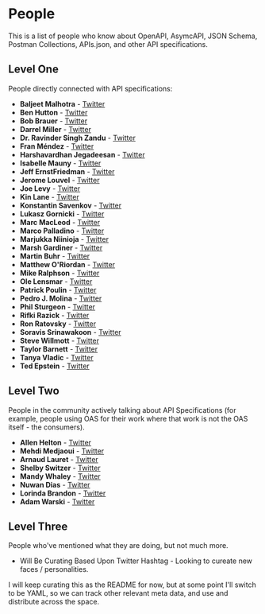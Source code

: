 # People
This is a list of people who know about OpenAPI, AsymcAPI, JSON Schema, Postman Collections, APIs.json, and other API specifications.

## Level One
People directly connected with API specifications:

- **Baljeet Malhotra** - [Twitter](https://twitter.com/BaljeetMalhotra)
- **Ben Hutton** - [Twitter](https://twitter.com/relequestual)
- **Bob Brauer** - [Twitter](https://twitter.com/sfhomebase)
- **Darrel Miller** - [Twitter](https://twitter.com/darrel_miller)
- **Dr. Ravinder Singh Zandu** - [Twitter](https://twitter.com/ravinder_zandu)
- **Fran Méndez** - [Twitter](https://twitter.com/fmvilas)
- **Harshavardhan Jegadeesan** - [Twitter](harshavardhan.jegadeesan@sap.com)
- **Isabelle Mauny** - [Twitter](https://twitter.com/isamauny)
- **Jeff ErnstFriedman** - [Twitter](https://twitter.com/namdeirf)
- **Jerome Louvel** - [Twitter](https://twitter.com/jlouvel)
- **Joe Levy** - [Twitter](https://twitter.com/Jodoglevy)
- **Kin Lane** - [Twitter](https://twitter.com/kinlane)
- **Konstantin Savenkov** - [Twitter](https://twitter.com/ksavenkov)
- **Lukasz Gornicki** - [Twitter](https://twitter.com/derberq)
- **Marc MacLeod** - [Twitter](https://twitter.com/marbemac)
- **Marco Palladino** - [Twitter](https://twitter.com/subnetmarco)
- **Marjukka Niinioja** - [Twitter](https://twitter.com/MNiinioja)
- **Marsh Gardiner** - [Twitter](https://twitter.com/earth2marsh)
- **Martin Buhr** - [Twitter](https://twitter.com/martinbuhr)
- **Matthew O'Riordan** - [Twitter](https://twitter.com/mattheworiordan)
- **Mike Ralphson** - [Twitter](https://twitter.com/PermittedSoc)
- **Ole Lensmar** - [Twitter](https://twitter.com/olensmar)
- **Patrick Poulin** - [Twitter](https://twitter.com/patrickrpoulin)
- **Pedro J. Molina** - [Twitter](https://twitter.com/pmolinam)
- **Phil Sturgeon** - [Twitter](https://twitter.com/philsturgeon)
- **Rifki Razick** - [Twitter](https://twitter.com/rifki_razick)
- **Ron Ratovsky** - [Twitter](https://twitter.com/webron)
- **Soravis Srinawakoon** - [Twitter](https://twitter.com/ssrinawakoon)
- **Steve Willmott** - [Twitter](https://twitter.com/njyx)
- **Taylor Barnett** - [Twitter](https://twitter.com/taylor_atx)
- **Tanya Vladic** - [Twitter](https://twitter.com/latestfromtv)
- **Ted Epstein** - [Twitter](https://twitter.com/tedepstein)

## Level Two
People in the community actively talking about API Specifications (for example, people using OAS for their work where that work is not the OAS itself - the consumers).

- **Allen Helton** - [Twitter](https://twitter.com/allenheltondev)
- **Mehdi Medjaoui** - [Twitter](https://twitter.com/medjawii)
- **Arnaud Lauret** - [Twitter](https://twitter.com/arno_di_loreto)
- **Shelby Switzer** - [Twitter](https://twitter.com/switzerly)
- **Mandy Whaley** - [Twitter](https://twitter.com/mandywhaley)
- **Nuwan Dias** - [Twitter](https://twitter.com/nuwandias)
- **Lorinda Brandon** - [Twitter](https://twitter.com/lindybrandon)
- **Adam Warski** - [Twitter](https://twitter.com/adamwarski)

## Level Three
People who've mentioned what they are doing, but not much more.

- Will Be Curating Based Upon Twitter Hashtag - Looking to cureate new faces / personalities.

I will keep curating this as the README for now, but at some point I'll switch to be YAML, so we can track other relevant meta data, and use and distribute across the space.

